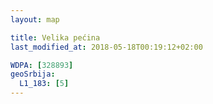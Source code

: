 ```yaml
---
layout: map

title: Velika pećina
last_modified_at: 2018-05-18T00:19:12+02:00

WDPA: [328893]
geoSrbija:
  L1_183: [5]
---
```

